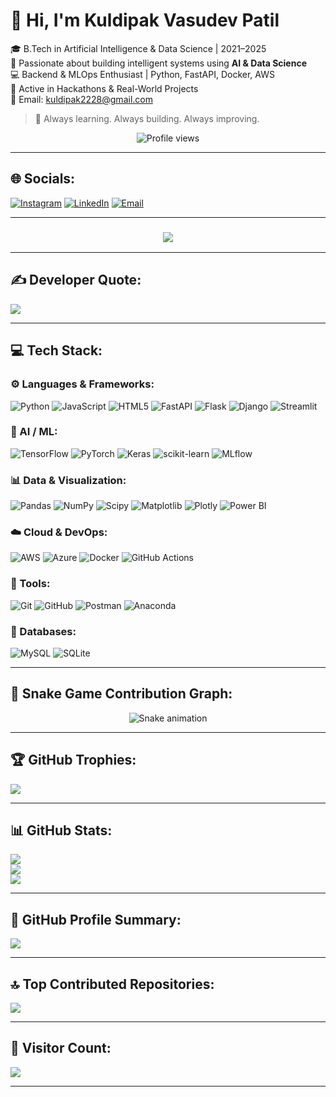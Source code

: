 # 👋 Hi, I'm Kuldipak Vasudev Patil

🎓 B.Tech in Artificial Intelligence & Data Science | 2021–2025  
📍 Passionate about building intelligent systems using **AI & Data Science**  
💻 Backend & MLOps Enthusiast | Python, FastAPI, Docker, AWS  
🚀 Active in Hackathons & Real-World Projects  
📧 Email: kuldipak2228@gmail.com 

> 🔄 Always learning. Always building. Always improving.

<p align="center">
  <img src="https://komarev.com/ghpvc/?username=Kuldipak-AIengineer&label=Profile%20views&color=0e75b6&style=flat" alt="Profile views" />
</p>

---

## 🌐 Socials:
[![Instagram](https://img.shields.io/badge/Instagram-%23E4405F.svg?logo=Instagram&logoColor=white)](https://instagram.com/kuldipak_2167) 
[![LinkedIn](https://img.shields.io/badge/LinkedIn-%230077B5.svg?logo=linkedin&logoColor=white)](https://www.linkedin.com/in/kuldipak-patil/) 
[![Email](https://img.shields.io/badge/Email-D14836?logo=gmail&logoColor=white)](mailto:kuldipak2228@gmail.com)

---

<h3 align="center">
  <img src="https://readme-typing-svg.herokuapp.com/?lines=AI+Enthusiast;Backend+Developer;Machine+Learning+Explorer;NLP+Developer;MLOps+Practitioner;Data+Engineer;Data+Visualization+Fan;Cloud+Learner&center=true&width=500&height=50">
</h3>

---

## ✍️ Developer Quote:
![](https://quotes-github-readme.vercel.app/api?type=horizontal&theme=radical)

---

## 💻 Tech Stack:

### ⚙️ Languages & Frameworks:
![Python](https://img.shields.io/badge/python-3670A0?style=for-the-badge&logo=python&logoColor=ffdd54)
![JavaScript](https://img.shields.io/badge/javascript-%23323330.svg?style=for-the-badge&logo=javascript&logoColor=%23F7DF1E)
![HTML5](https://img.shields.io/badge/html5-%23E34F26.svg?style=for-the-badge&logo=html5&logoColor=white)
![FastAPI](https://img.shields.io/badge/FastAPI-005571?style=for-the-badge&logo=fastapi)
![Flask](https://img.shields.io/badge/flask-%23000.svg?style=for-the-badge&logo=flask&logoColor=white)
![Django](https://img.shields.io/badge/django-%23092E20.svg?style=for-the-badge&logo=django&logoColor=white)
![Streamlit](https://img.shields.io/badge/Streamlit-%23FE4B4B.svg?style=for-the-badge&logo=streamlit&logoColor=white)

### 🧠 AI / ML:
![TensorFlow](https://img.shields.io/badge/TensorFlow-%23FF6F00.svg?style=for-the-badge&logo=TensorFlow&logoColor=white)
![PyTorch](https://img.shields.io/badge/PyTorch-%23EE4C2C.svg?style=for-the-badge&logo=PyTorch&logoColor=white)
![Keras](https://img.shields.io/badge/Keras-%23D00000.svg?style=for-the-badge&logo=Keras&logoColor=white)
![scikit-learn](https://img.shields.io/badge/scikit--learn-%23F7931E.svg?style=for-the-badge&logo=scikit-learn&logoColor=white)
![MLflow](https://img.shields.io/badge/mlflow-%23d9ead3.svg?style=for-the-badge&logo=numpy&logoColor=blue)

### 📊 Data & Visualization:
![Pandas](https://img.shields.io/badge/pandas-%23150458.svg?style=for-the-badge&logo=pandas&logoColor=white)
![NumPy](https://img.shields.io/badge/numpy-%23013243.svg?style=for-the-badge&logo=numpy&logoColor=white)
![Scipy](https://img.shields.io/badge/SciPy-%230C55A5.svg?style=for-the-badge&logo=scipy&logoColor=white)
![Matplotlib](https://img.shields.io/badge/Matplotlib-%23ffffff.svg?style=for-the-badge&logo=Matplotlib&logoColor=black)
![Plotly](https://img.shields.io/badge/Plotly-%233F4F75.svg?style=for-the-badge&logo=plotly&logoColor=white)
![Power BI](https://img.shields.io/badge/power_bi-F2C811?style=for-the-badge&logo=powerbi&logoColor=black)

### ☁️ Cloud & DevOps:
![AWS](https://img.shields.io/badge/AWS-%23FF9900.svg?style=for-the-badge&logo=amazon-aws&logoColor=white)
![Azure](https://img.shields.io/badge/azure-%230072C6.svg?style=for-the-badge&logo=microsoftazure&logoColor=white)
![Docker](https://img.shields.io/badge/docker-%230db7ed.svg?style=for-the-badge&logo=docker&logoColor=white)
![GitHub Actions](https://img.shields.io/badge/github%20actions-%232671E5.svg?style=for-the-badge&logo=githubactions&logoColor=white)

### 🧰 Tools:
![Git](https://img.shields.io/badge/git-%23F05033.svg?style=for-the-badge&logo=git&logoColor=white)
![GitHub](https://img.shields.io/badge/github-%23121011.svg?style=for-the-badge&logo=github&logoColor=white)
![Postman](https://img.shields.io/badge/Postman-FF6C37?style=for-the-badge&logo=postman&logoColor=white)
![Anaconda](https://img.shields.io/badge/Anaconda-%2344A833.svg?style=for-the-badge&logo=anaconda&logoColor=white)

### 💾 Databases:
![MySQL](https://img.shields.io/badge/mysql-4479A1.svg?style=for-the-badge&logo=mysql&logoColor=white)
![SQLite](https://img.shields.io/badge/sqlite-%2307405e.svg?style=for-the-badge&logo=sqlite&logoColor=white)

---
## 🐍 Snake Game Contribution Graph:
<div align="center">
  <img src="https://profile-readme-generator.com/assets/snake.svg" alt="Snake animation" />
</div>

---

## 🏆 GitHub Trophies:
![](https://github-profile-trophy.vercel.app/?username=Kuldipak-AIengineer&theme=blue_navy&no-frame=false&no-bg=true&margin-w=4)

---

## 📊 GitHub Stats:
![](https://github-readme-stats.vercel.app/api?username=Kuldipak-AIengineer&theme=holi&hide_border=false&include_all_commits=true&count_private=true)  
![](https://nirzak-streak-stats.vercel.app/?user=Kuldipak-AIengineer&theme=holi&hide_border=false)  
![](https://github-readme-stats.vercel.app/api/top-langs/?username=Kuldipak-AIengineer&theme=holi&hide_border=false&layout=compact)

---

## 📌 GitHub Profile Summary:
![](https://github-profile-summary-cards.vercel.app/api/cards/profile-details?username=Kuldipak-AIengineer&theme=github_dark)

---

## 🔝 Top Contributed Repositories:
![](https://github-contributor-stats.vercel.app/api?username=Kuldipak-AIengineer&limit=5&theme=dark&combine_all_yearly_contributions=true)


---

## 🔢 Visitor Count:
[![](https://visitcount.itsvg.in/api?id=Kuldipak-AIengineer&icon=0&color=0)](https://visitcount.itsvg.in)

---

<!-- Proudly created with GPRM ( https://gprm.itsvg.in ) -->

